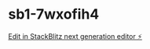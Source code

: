 # sb1-7wxofih4

[Edit in StackBlitz next generation editor ⚡️](https://stackblitz.com/~/github.com/HarshHRK07/sb1-7wxofih4)